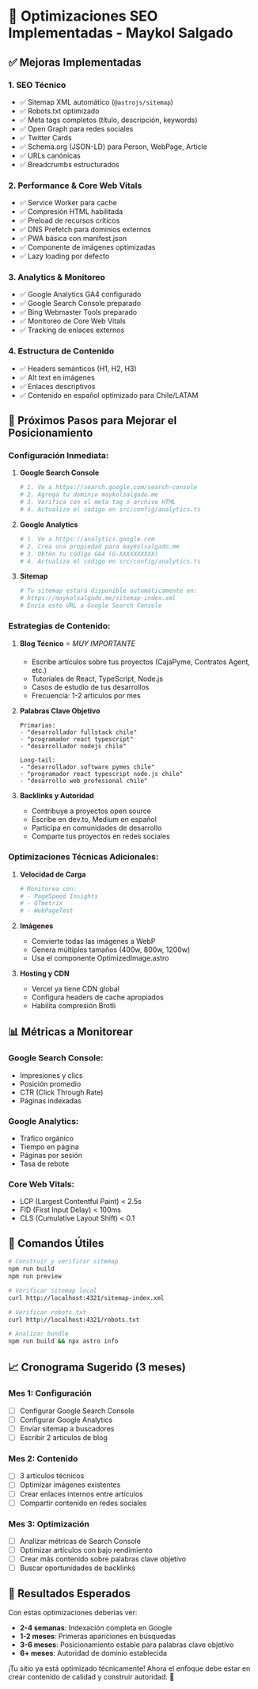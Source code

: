# 🚀 Optimizaciones SEO Implementadas - Maykol Salgado

## ✅ Mejoras Implementadas

### 1. **SEO Técnico**
- ✅ Sitemap XML automático (`@astrojs/sitemap`)
- ✅ Robots.txt optimizado
- ✅ Meta tags completos (título, descripción, keywords)
- ✅ Open Graph para redes sociales
- ✅ Twitter Cards
- ✅ Schema.org (JSON-LD) para Person, WebPage, Article
- ✅ URLs canónicas
- ✅ Breadcrumbs estructurados

### 2. **Performance & Core Web Vitals**
- ✅ Service Worker para cache
- ✅ Compresión HTML habilitada
- ✅ Preload de recursos críticos
- ✅ DNS Prefetch para dominios externos
- ✅ PWA básica con manifest.json
- ✅ Componente de imágenes optimizadas
- ✅ Lazy loading por defecto

### 3. **Analytics & Monitoreo**
- ✅ Google Analytics GA4 configurado
- ✅ Google Search Console preparado
- ✅ Bing Webmaster Tools preparado
- ✅ Monitoreo de Core Web Vitals
- ✅ Tracking de enlaces externos

### 4. **Estructura de Contenido**
- ✅ Headers semánticos (H1, H2, H3)
- ✅ Alt text en imágenes
- ✅ Enlaces descriptivos
- ✅ Contenido en español optimizado para Chile/LATAM

## 🎯 Próximos Pasos para Mejorar el Posicionamiento

### Configuración Inmediata:

1. **Google Search Console**
   ```bash
   # 1. Ve a https://search.google.com/search-console
   # 2. Agrega tu dominio maykolsalgado.me
   # 3. Verifica con el meta tag o archivo HTML
   # 4. Actualiza el código en src/config/analytics.ts
   ```

2. **Google Analytics**
   ```bash
   # 1. Ve a https://analytics.google.com
   # 2. Crea una propiedad para maykolsalgado.me
   # 3. Obtén tu código GA4 (G-XXXXXXXXXX)
   # 4. Actualiza el código en src/config/analytics.ts
   ```

3. **Sitemap**
   ```bash
   # Tu sitemap estará disponible automáticamente en:
   # https://maykolsalgado.me/sitemap-index.xml
   # Envía este URL a Google Search Console
   ```

### Estrategias de Contenido:

1. **Blog Técnico** ⭐ *MUY IMPORTANTE*
   - Escribe artículos sobre tus proyectos (CajaPyme, Contratos Agent, etc.)
   - Tutoriales de React, TypeScript, Node.js
   - Casos de estudio de tus desarrollos
   - Frecuencia: 1-2 artículos por mes

2. **Palabras Clave Objetivo**
   ```
   Primarias:
   - "desarrollador fullstack chile"
   - "programador react typescript"
   - "desarrollador nodejs chile"
   
   Long-tail:
   - "desarrollador software pymes chile"
   - "programador react typescript node.js chile"
   - "desarrollo web profesional chile"
   ```

3. **Backlinks y Autoridad**
   - Contribuye a proyectos open source
   - Escribe en dev.to, Medium en español
   - Participa en comunidades de desarrollo
   - Comparte tus proyectos en redes sociales

### Optimizaciones Técnicas Adicionales:

1. **Velocidad de Carga**
   ```bash
   # Monitorea con:
   # - PageSpeed Insights
   # - GTmetrix
   # - WebPageTest
   ```

2. **Imágenes**
   - Convierte todas las imágenes a WebP
   - Genera múltiples tamaños (400w, 800w, 1200w)
   - Usa el componente OptimizedImage.astro

3. **Hosting y CDN**
   - Vercel ya tiene CDN global
   - Configura headers de cache apropiados
   - Habilita compresión Brotli

## 📊 Métricas a Monitorear

### Google Search Console:
- Impresiones y clics
- Posición promedio
- CTR (Click Through Rate)
- Páginas indexadas

### Google Analytics:
- Tráfico orgánico
- Tiempo en página
- Páginas por sesión
- Tasa de rebote

### Core Web Vitals:
- LCP (Largest Contentful Paint) < 2.5s
- FID (First Input Delay) < 100ms
- CLS (Cumulative Layout Shift) < 0.1

## 🔧 Comandos Útiles

```bash
# Construir y verificar sitemap
npm run build
npm run preview

# Verificar sitemap local
curl http://localhost:4321/sitemap-index.xml

# Verificar robots.txt
curl http://localhost:4321/robots.txt

# Analizar bundle
npm run build && npx astro info
```

## 📈 Cronograma Sugerido (3 meses)

### Mes 1: Configuración
- [ ] Configurar Google Search Console
- [ ] Configurar Google Analytics
- [ ] Enviar sitemap a buscadores
- [ ] Escribir 2 artículos de blog

### Mes 2: Contenido
- [ ] 3 artículos técnicos
- [ ] Optimizar imágenes existentes
- [ ] Crear enlaces internos entre artículos
- [ ] Compartir contenido en redes sociales

### Mes 3: Optimización
- [ ] Analizar métricas de Search Console
- [ ] Optimizar artículos con bajo rendimiento
- [ ] Crear más contenido sobre palabras clave objetivo
- [ ] Buscar oportunidades de backlinks

## 🎯 Resultados Esperados

Con estas optimizaciones deberías ver:
- **2-4 semanas**: Indexación completa en Google
- **1-2 meses**: Primeras apariciones en búsquedas
- **3-6 meses**: Posicionamiento estable para palabras clave objetivo
- **6+ meses**: Autoridad de dominio establecida

¡Tu sitio ya está optimizado técnicamente! Ahora el enfoque debe estar en crear contenido de calidad y construir autoridad. 🚀
